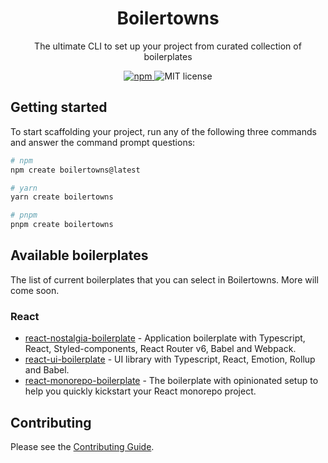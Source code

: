 <h1 align="center">Boilertowns</h1>

<p align="center">
  The ultimate CLI to set up your project from curated collection of boilerplates
</p>

<div align="center">
  <a href="https://www.npmjs.com/package/create-boilertowns">
    <img alt="npm" src="https://img.shields.io/npm/v/create-boilertowns?style=flat-square">
  </a>
  <img src="https://img.shields.io/github/license/boilertowns/react-nostalgia-boilerplate?style=flat-square" alt="MIT license" >
</div>

## Getting started

To start scaffolding your project, run any of the following three commands and answer the command prompt questions:

```bash
# npm
npm create boilertowns@latest

# yarn
yarn create boilertowns

# pnpm
pnpm create boilertowns
```

## Available boilerplates

The list of current boilerplates that you can select in Boilertowns. More will come soon.

### React

- [react-nostalgia-boilerplate](https://github.com/boilertowns/react-nostalgia-boilerplate) - Application boilerplate with Typescript, React, Styled-components, React Router v6, Babel and Webpack.
- [react-ui-boilerplate](https://github.com/boilertowns/react-ui-boilerplate) - UI library with Typescript, React, Emotion, Rollup and Babel.
- [react-monorepo-boilerplate](https://github.com/boilertowns/react-monorepo-boilerplate) - The boilerplate with opinionated setup to help you quickly kickstart your React monorepo project.

## Contributing

Please see the [Contributing Guide](/CONTRIBUTING.md).
